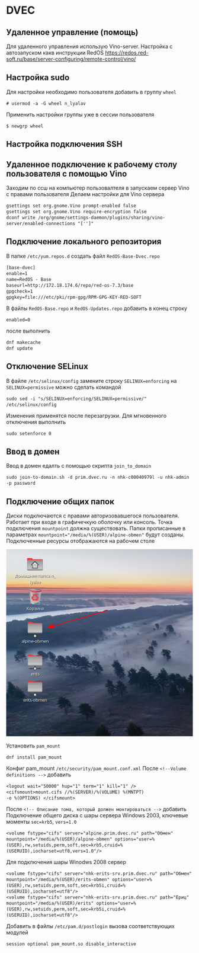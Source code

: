 # DVEC

## Удаленное управление (помощь)
Для удаленного управления использую Vino-server. Настройка с автозапуском какв инструкции RedOS https://redos.red-soft.ru/base/server-configuring/remote-control/vino/

## Настройка sudo
Для настройки необходимо пользователя добавить в группу `wheel`
```
# usermod -a -G wheel n_lyalav
```
Применить настройки группы уже в сессии пользователя
```
$ newgrp wheel
```

## Настройка подключения SSH

## Удаленное подключение к рабочему столу пользователя с помощью Vino
Заходим по ссш на компьютер пользовалтеля в запускаем сервер Vino с правами пользователя
Делаем настройки для Vino сервера
```
gsettings set org.gnome.Vino prompt-enabled false 
gsettings set org.gnome.Vino require-encryption false 
dconf write /org/gnome/settings-daemon/plugins/sharing/vino-server/enabled-connections "['']"
```

## Подключение локального репозитория
В папке `/etc/yum.repos.d` создать файл `RedOS-Base-Dvec.repo`
```
[base-dvec]
enable=1
name=RedOS - Base
baseurl=http://172.18.174.6/repo/red-os-7.3/base
gpgcheck=1
gpgkey=file:///etc/pki/rpm-gpg/RPM-GPG-KEY-RED-SOFT
```
В файлы `RedOS-Base.repo` и `RedOS-Updates.repo` добавить в конец строку
```
enabled=0
```
после выполнить
```
dnf makecache 
dnf update
```

## Отключение SELinux
В файле `/etc/selinux/config` замените строку `SELINUX=enforcing` на `SELINUX=permissive`
можно сделать командой
```
sudo sed -i "s/SELINUX=enforcing/SELINUX=permissive/" /etc/selinux/config
```
Изменения применятся после перезагрузки. Для мгновенного отключения выполнить
```
sudo setenforce 0
```
## Ввод в домен
Ввод в домен едалть с помощью скрипта `join_to_domain`
```
sudo join-to-domain.sh -d prim.dvec.ru -n nhk-c00040979l -u nhk-admin -p password
```

## Подключение общих папок
Диски подключаются с правами авторизовавшегося пользователя. Работает при входе в графичечкую оболочку или консоль. Точка подключения `mountpoint` должна существовать. Папки прописанные в параметрах `mountpoint="/media/%(USER)/alpine-obmen"` будут созданы. Подключенные ресурсы отображаются на рабочем столе 

![](./pam_mount.png)

Установить `pam_mount`
```
dnf install pam_mount
```
Конфиг pam_mount `/etc/security/pam_mount.conf.xml`
После `<!--Volume definitions -->` добавить
```
<logout wait="50000" hup="1" term="1" kill="1" />
<cifsmount>mount.cifs //%(SERVER)/%(VOLUME) %(MNTPT)
-o %(OPTIONS) </cifsmount>
```
После `<!-- Описание тома, который должен монтироваться -->` добавить
Подключение общего диска с шары сервера Windows 2003, ключевые моменты `sec=krb5`, `vers=1.0` 
```
<volume fstype="cifs" server="alpine.prim.dvec.ru" path="Обмен" mountpoint="/media/%(USER)/alpine-obmen" options="user=%(USER),rw,setuids,perm,soft,sec=krb5,cruid=%(USERUID),iocharset=utf8,vers=1.0"/>
```
Для подключения шары Winodws 2008 сервер
```
<volume fstype="cifs" server="nhk-erits-srv.prim.dvec.ru" path="Обмен" mountpoint="/media/%(USER)/erits-obmen" options="user=%(USER),rw,setuids,perm,soft,sec=krb5i,cruid=%(USERUID),iocharset=utf8"/>
<volume fstype="cifs" server="nhk-erits-srv.prim.dvec.ru" path="Ериц" mountpoint="/media/%(USER)/erits" options="user=%(USER),rw,setuids,perm,soft,sec=krb5i,cruid=%(USERUID),iocharset=utf8"/>
```
Добавить в файлы `/etc/pam.d/postlogin` вызова соответствующих модулей
```
session optional pam_mount.so disable_interactive
```


